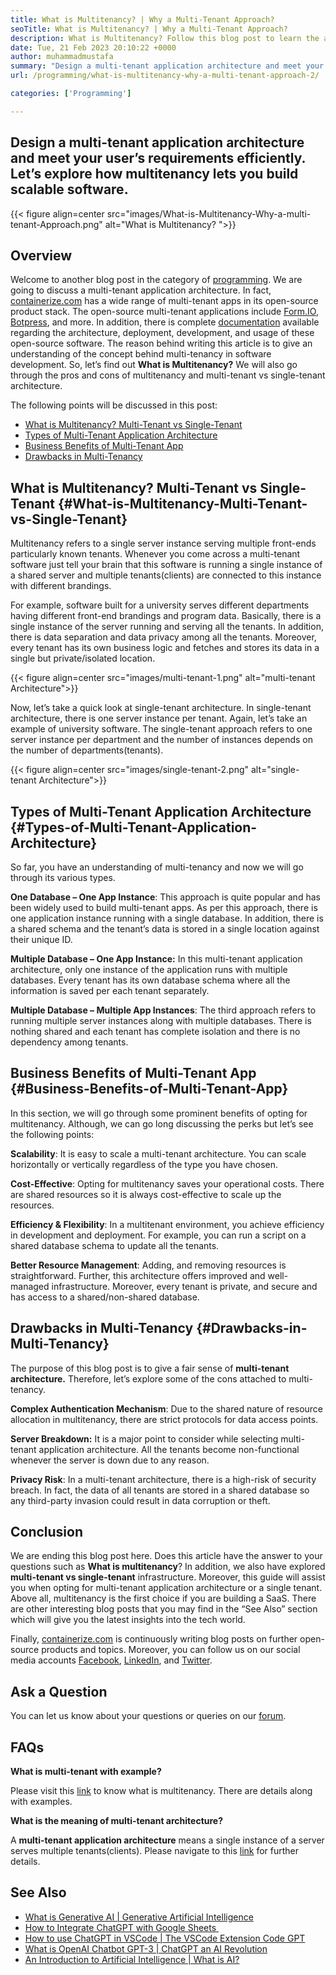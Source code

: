 ```yaml
---
title: What is Multitenancy? | Why a Multi-Tenant Approach?
seoTitle: What is Multitenancy? | Why a Multi-Tenant Approach?
description: What is Multitenancy? Follow this blog post to learn the actual concept behind multi-tenancy and start building scalable multi-tenant applications.
date: Tue, 21 Feb 2023 20:10:22 +0000
author: muhammadmustafa
summary: "Design a multi-tenant application architecture and meet your user's requirements efficiently. Let's explore how multitenancy lets you build scalable software."
url: /programming/what-is-multitenancy-why-a-multi-tenant-approach-2/

categories: ['Programming']

---
```

## Design a multi-tenant application architecture and meet your user’s requirements efficiently. Let’s explore how multitenancy lets you build scalable software.
 
{{< figure align=center src="images/What-is-Multitenancy-Why-a-multi-tenant-Approach.png" alt="What is Multitenancy? ">}}  
## Overview

Welcome to another blog post in the category of [programming][1]. We are going to discuss a multi-tenant application architecture. In fact, [containerize.com][2] has a wide range of multi-tenant apps in its open-source product stack. The open-source multi-tenant applications include [Form.IO][3], [Botpress][4], and more. In addition, there is complete [documentation][5] available regarding the architecture, deployment, development, and usage of these open-source software. The reason behind writing this article is to give an understanding of the concept behind multi-tenancy in software development. So, let’s find out **What is Multitenancy?** We will also go through the pros and cons of multitenancy and multi-tenant vs single-tenant architecture. 

The following points will be discussed in this post:

  * [What is Multitenancy? Multi-Tenant vs Single-Tenant][6]
  * [Types of Multi-Tenant Application Architecture][7]
  * [Business Benefits of Multi-Tenant App][8]
  * [Drawbacks in Multi-Tenancy][9]

## What is Multitenancy? Multi-Tenant vs Single-Tenant {#What-is-Multitenancy-Multi-Tenant-vs-Single-Tenant}

Multitenancy refers to a single server instance serving multiple front-ends particularly known tenants. Whenever you come across a multi-tenant software just tell your brain that this software is running a single instance of a shared server and multiple tenants(clients) are connected to this instance with different brandings. 

For example, software built for a university serves different departments having different front-end brandings and program data. Basically, there is a single instance of the server running and serving all the tenants. In addition, there is data separation and data privacy among all the tenants. Moreover, every tenant has its own business logic and fetches and stores its data in a single but private/isolated location.

{{< figure align=center src="images/multi-tenant-1.png" alt="multi-tenant Architecture">}}  

Now, let’s take a quick look at single-tenant architecture. In single-tenant architecture, there is one server instance per tenant. Again, let’s take an example of university software. The single-tenant approach refers to one server instance per department and the number of instances depends on the number of departments(tenants). 

{{< figure align=center src="images/single-tenant-2.png" alt="single-tenant Architecture">}}  

## Types of Multi-Tenant Application Architecture {#Types-of-Multi-Tenant-Application-Architecture}

So far, you have an understanding of multi-tenancy and now we will go through its various types. 

**One Database – One App Instance**: This approach is quite popular and has been widely used to build multi-tenant apps. As per this approach, there is one application instance running with a single database. In addition, there is a shared schema and the tenant’s data is stored in a single location against their unique ID. 

**Multiple Database – One App Instance:** In this multi-tenant application architecture, only one instance of the application runs with multiple databases. Every tenant has its own database schema where all the information is saved per each tenant separately. 

**Multiple Database – Multiple App Instances**: The third approach refers to running multiple server instances along with multiple databases. There is nothing shared and each tenant has complete isolation and there is no dependency among tenants. 

## Business Benefits of Multi-Tenant App {#Business-Benefits-of-Multi-Tenant-App}

In this section, we will go through some prominent benefits of opting for multitenancy. Although, we can go long discussing the perks but let’s see the following points:

**Scalability**: It is easy to scale a multi-tenant architecture. You can scale horizontally or vertically regardless of the type you have chosen. 

**Cost-Effective**: Opting for multitenancy saves your operational costs. There are shared resources so it is always cost-effective to scale up the resources. 

**Efficiency & Flexibility**: In a multitenant environment, you achieve efficiency in development and deployment. For example, you can run a script on a shared database schema to update all the tenants.

**Better Resource Management**: Adding, and removing resources is straightforward. Further, this architecture offers improved and well-managed infrastructure. Moreover, every tenant is private, and secure and has access to a shared/non-shared database.

## Drawbacks in Multi-Tenancy {#Drawbacks-in-Multi-Tenancy}

The purpose of this blog post is to give a fair sense of **multi-tenant architecture.** Therefore, let’s explore some of the cons attached to multi-tenancy. 

**Complex Authentication Mechanism**: Due to the shared nature of resource allocation in multitenancy, there are strict protocols for data access points.

**Server Breakdown:** It is a major point to consider while selecting multi-tenant application architecture. All the tenants become non-functional whenever the server is down due to any reason. 

**Privacy Risk**: In a multi-tenant architecture, there is a high-risk of security breach. In fact, the data of all tenants are stored in a shared database so any third-party invasion could result in data corruption or theft.

## Conclusion

We are ending this blog post here. Does this article have the answer to your questions such as **What is multitenancy**? In addition, we also have explored **multi-tenant vs single-tenant** infrastructure. Moreover, this guide will assist you when opting for multi-tenant application architecture or a single tenant. Above all, multitenancy is the first choice if you are building a SaaS. There are other interesting blog posts that you may find in the “See Also” section which will give you the latest insights into the tech world. 

Finally, [containerize.com][2] is continuously writing blog posts on further open-source products and topics. Moreover, you can follow us on our social media accounts [Facebook][10], [LinkedIn][11], and [Twitter][12].

## Ask a Question

You can let us know about your questions or queries on our [forum][13].

## FAQs

**What is multi-tenant with example?**

Please visit this [link][6] to know what is multitenancy. There are details along with examples. 

**What is the meaning of multi-tenant architecture?**

A **multi-tenant application architecture** means a single instance of a server serves multiple tenants(clients). Please navigate to this [link][7] for further details. 

## See Also

  * [What is Generative AI | Generative Artificial Intelligence][14]
  * [How to Integrate ChatGPT with Google Sheets ][15] 
  * [How to use ChatGPT in VSCode | The VSCode Extension Code GPT][16]
  * [What is OpenAI Chatbot GPT-3 | ChatGPT an AI Revolution][17]
  * [An Introduction to Artificial Intelligence | What is AI?][18]

 [1]: https://blog.containerize.com/category/programming/
 [2]: https://www.containerize.com/
 [3]: https://products.containerize.com/form/formio/
 [4]: https://products.containerize.com/live-chat/botpress/
 [5]: https://products.containerize.com/
 [6]: #What-is-Multitenancy-Multi-Tenant-vs-Single-Tenant
 [7]: #Types-of-Multi-Tenant-Application-Architecture
 [8]: #Business-Benefits-of-Multi-Tenant-App
 [9]: #Drawbacks-in-Multi-Tenancy
 [10]: https://web.facebook.com/containerize
 [11]: https://www.linkedin.com/company/containerize/
 [12]: https://twitter.com/containerize_co
 [13]: https://forum.containerize.com/
 [14]: https://blog.containerize.com/2023/02/14/what-is-generative-ai-generative-artificial-intelligence/
 [15]: https://blog.containerize.com/2023/02/01/integrate-chatgpt-with-google-sheets/
 [16]: https://blog.containerize.com/2023/01/17/how-to-use-chatgpt-in-vscode-the-vscode-extension-codegpt/
 [17]: https://blog.containerize.com/2023/01/10/what-is-openai-chatbot-gpt-3-chatgpt-an-ai-revolution/
 [18]: https://blog.containerize.com/2023/01/25/an-introduction-to-artificial-intelligence-what-is-ai/